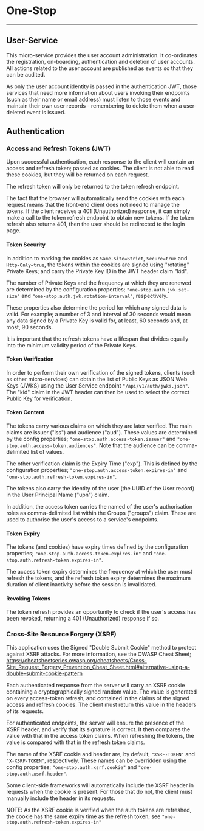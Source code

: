 
# One-Stop

---
## User-Service
This micro-service provides the user account administration. It co-ordinates the
registration, on-boarding, authentication and deletion of user accounts. All actions
related to the user account are published as events so that they can be audited.

As only the user account identity is passed in the authentication JWT, those
services that need more information about users invoking their endpoints (such as
their name or email address) must listen to those events and maintain their own
user records - remembering to delete them when a user-deleted event is issued.

## Authentication
### Access and Refresh Tokens (JWT)
Upon successful authentication, each response to the client will contain an access
and refresh token; passed as cookies. The client is not able to read these cookies,
but they will be returned on each request.

The refresh token will only be returned to the token refresh endpoint.

The fact that the browser will automatically send the cookies with each request
means that the front-end client does not need to manage the tokens. If the client
receives a 401 (Unauthorized) response, it can simply make a call to the token
refresh endpoint to obtain new tokens. If the token refresh also returns 401, then
the user should be redirected to the login page.

#### Token Security
In addition to marking the cookies as `Same-Site=Strict`, `Secure=true` and
`Http-Only=true`, the tokens within the cookies are signed using "rotating" Private
Keys; and carry the Private Key ID in the JWT header claim "kid".

The number of Private Keys and the frequency at which they are renewed are
determined by the configuration properties; `"one-stop.auth.jwk.set-size"` and
`"one-stop.auth.jwk.rotation-interval"`, respectively.

These properties also determine the period for which any signed data is valid. For
example; a number of 3 and interval of 30 seconds would mean any data signed by a
Private Key is valid for, at least, 60 seconds and, at most, 90 seconds.

It is important that the refresh tokens have a lifespan that divides equally into
the minimum validity period of the Private Keys.

#### Token Verification
In order to perform their own verification of the signed tokens, clients (such as
other micro-services) can obtain the list of Public Keys as JSON Web Keys (JWKS)
using the User Service endpoint `"/api/v1/auth/jwks.json"`. The "kid" claim in the
JWT header can then be used to select the correct Public Key for verification.

#### Token Content
The tokens carry various claims on which they are later verified. The main claims
are issuer ("iss") and audience ("aud"). These values are determined by the config
properties; `"one-stop.auth.access-token.issuer"` and `"one-stop.auth.access-token.audiences"`.
Note that the audience can be comma-delimited list of values.

The other verification claim is the Expiry Time ("exp"). This is defined by the
configuration properties; `"one-stop.auth.access-token.expires-in"` and
`"one-stop.auth.refresh-token.expires-in"`.

The tokens also carry the identity of the user (the UUID of the User record) in the
User Principal Name ("upn") claim.

In addition, the access token carries the named of the user's authorisation roles
as comma-delimited list within the Groups ("groups") claim. These are used to
authorise the user's access to a service's endpoints.

#### Token Expiry
The tokens (and cookies) have expiry times defined by the configuration properties;
`"one-stop.auth.access-token.expires-in"` and `"one-stop.auth.refresh-token.expires-in"`.

The access token expiry determines the frequency at which the user must refresh the
tokens, and the refresh token expiry determines the maximum duration of client
inactivity before the session is invalidated.

#### Revoking Tokens
The token refresh provides an opportunity to check if the user's access has been
revoked, returning a 401 (Unauthorized) response if so.

### Cross-Site Resource Forgery (XSRF)
This application uses the Signed "Double Submit Cookie" method to protect against
XSRF attacks. For more information, see the OWASP Cheat Sheet;
https://cheatsheetseries.owasp.org/cheatsheets/Cross-Site_Request_Forgery_Prevention_Cheat_Sheet.html#alternative-using-a-double-submit-cookie-pattern

Each authenticated response from the server will carry an XSRF cookie containing a
cryptographically signed random value. The value is generated on every access-token
refresh, and contained in the claims of the signed access and refresh cookies. The
client must return this value in the headers of its requests. 

For authenticated endpoints, the server will ensure the presence of the XSRF header,
and verify that its signature is correct. It then compares the value with that in
the access token claims. When refreshing the tokens, the value is compared with that
in the refresh token claims.

The name of the XSRF cookie and header are, by default, `"XSRF-TOKEN"` and `"X-XSRF-TOKEN"`,
respectively. These names can be overridden using the config properties;
`"one-stop.auth.xsrf.cookie"` and `"one-stop.auth.xsrf.header"`.

Some client-side frameworks will automatically include the XSRF header in requests
when the cookie is present. For those that do not, the client must manually include
the header in its requests.

NOTE: As the XSRF cookie is verified when the auth tokens are refreshed, the cookie
has the same expiry time as the refresh token; see `"one-stop.auth.refresh-token.expires-in"`
